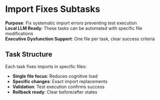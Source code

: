 # Import Fixes Subtasks

**Purpose**: Fix systematic import errors preventing test execution  
**Local LLM Ready**: These tasks can be automated with specific file modifications  
**Executive Dysfunction Support**: One file per task, clear success criteria

## Task Structure

Each task fixes imports in specific files:
- **Single file focus**: Reduces cognitive load
- **Specific changes**: Exact import replacements
- **Validation**: Test execution confirms success
- **Rollback ready**: Clear before/after states